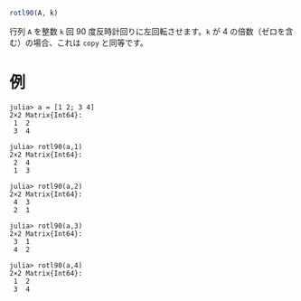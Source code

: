 ```julia
rotl90(A, k)
```

行列 `A` を整数 `k` 回 90 度反時計回りに左回転させます。`k` が 4 の倍数（ゼロを含む）の場合、これは `copy` と同等です。

# 例

```jldoctest
julia> a = [1 2; 3 4]
2×2 Matrix{Int64}:
 1  2
 3  4

julia> rotl90(a,1)
2×2 Matrix{Int64}:
 2  4
 1  3

julia> rotl90(a,2)
2×2 Matrix{Int64}:
 4  3
 2  1

julia> rotl90(a,3)
2×2 Matrix{Int64}:
 3  1
 4  2

julia> rotl90(a,4)
2×2 Matrix{Int64}:
 1  2
 3  4
```
